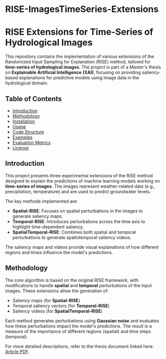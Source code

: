 # RISE-ImagesTimeSeries-Extensions

# RISE Extensions for Time-Series of Hydrological Images

This repository contains the implementation of various extensions of the Randomized Input Sampling for Explanation (RISE) method, tailored for **time-series of hydrological images**. The project is part of a Master's thesis on **Explainable Artificial Intelligence (XAI)**, focusing on providing saliency-based explanations for predictive models using image data in the hydrological domain.

## Table of Contents
- [Introduction](#introduction)
- [Methodology](#methodology)
- [Installation](#installation)
- [Usage](#usage)
- [Code Structure](#code-structure)
- [Examples](#examples)
- [Evaluation Metrics](#evaluation-metrics)
- [License](#license)

## Introduction
This project presents three experimental extensions of the RISE method designed to explain the predictions of machine learning models working on **time-series of images**. The images represent weather-related data (e.g., precipitation, temperature) and are used to predict groundwater levels.

The key methods implemented are:
- **Spatial-RISE**: Focuses on spatial perturbations in the images to generate saliency maps.
- **Temporal-RISE**: Introduces perturbations across the time axis to highlight time-dependent saliency.
- **SpatialTemporal-RISE**: Combines both spatial and temporal perturbations to generate spatiotemporal saliency videos.

The saliency maps and videos provide visual explanations of how different regions and times influence the model's predictions.

## Methodology
The core algorithm is based on the original RISE framework, with modifications to handle **spatial** and **temporal** perturbations of the input images. These extensions allow the generation of:
- Saliency maps (for **Spatial-RISE**)
- Temporal saliency vectors (for **Temporal-RISE**)
- Saliency videos (for **SpatialTemporal-RISE**)

Each method generates perturbations using **Gaussian noise** and evaluates how these perturbations impact the model's predictions. The result is a measure of the importance of different regions (spatial) and time steps (temporal).

For more detailed descriptions, refer to the thesis document linked here: [Article PDF](link-to-thesis).

